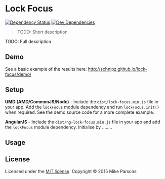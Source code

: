 # Lock Focus

[![Dependency Status](https://david-dm.org/schnipz/lock-focus.svg)](https://david-dm.org/schnipz/lock-focus)
[![Dev Dependencies](https://david-dm.org/schnipz/lock-focus/dev-status.svg)](https://david-dm.org/schnipz/lock-focus#info=devDependencies)

> TODO: Short description

TODO: Full description

## Demo

See a basic example of the results here: http://schnipz.github.io/lock-focus/demo/

## Setup

**UMD (AMD/CommonJS/Node)** - Include the `dist/lock-focus.min.js` file in your app. Add the `lockFocus` module dependency and run `lockFocus.init()` when required. See the demo source code for a more complete example.

**AngularJS** - Include the `dist/ng-lock-focus.min.js` file in your app and add the `lockFocus` module dependency. Initialise by ........

## Usage


## License
Licensed under the [MIT license](LICENSE).
Copyright &copy; 2015 Mike Parsons